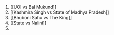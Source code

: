 1. [[UOI vs Bal Mukund]]
2. [[Kashmira Singh vs State of Madhya Pradesh]]
3. [[Bhuboni Sahu vs The King]]
4. [[State vs Nalini]]
5. 